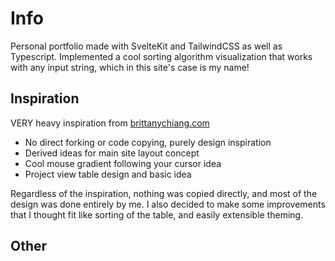 # Info
Personal portfolio made with SvelteKit and TailwindCSS as well as Typescript. Implemented a cool sorting algorithm visualization that works with any input string, which in this site's case is my name!

## Inspiration
VERY heavy inspiration from [brittanychiang.com](https://brittanychiang.com/)

- No direct forking or code copying, purely design inspiration
- Derived ideas for main site layout concept
- Cool mouse gradient following your cursor idea
- Project view table design and basic idea

Regardless of the inspiration, nothing was copied directly, and most of the design was done entirely by me. I also decided to make some improvements that I thought fit like sorting of the table, and easily extensible theming.

## Other
